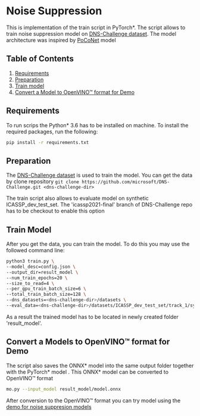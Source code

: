 # Noise Suppression

This is implementation of the train script in PyTorch\*.
The script allows to train noise suppression model on [DNS-Challenge dataset](https://github.com/microsoft/DNS-Challenge).
The model architecture was inspired by [PoCoNet](https://arxiv.org/abs/2008.04470) model


## Table of Contents

1. [Requirements](#requirements)
2. [Preparation](#preparation)
3. [Train model](#train-model)
4. [Convert a Model to OpenVINO™ format for Demo](#convert-a-models-to-openvino-format-for-demo)


## Requirements

To run scrips the Python\* 3.6 has to be installed on machine.
To install the required packages, run the following:

```bash
pip install -r requirements.txt
```

## Preparation

The [DNS-Challenge dataset](https://github.com/microsoft/DNS-Challenge) is used to train the model.
You can get the data by clone repository
```git clone https://github.com/microsoft/DNS-Challenge.git <dns-challenge-dir>```

The train script also allows to evaluate model on synthetic ICASSP_dev_test_set. The 'icassp2021-final' branch of DNS-Challenge repo has to be checkout to enable this option


## Train Model

After you get the data, you can train the model.
To do this you may use the followed command line:

```bash
python3 train.py \
--model_desc=config.json \
--output_dir=result_model \
--num_train_epochs=20 \
--size_to_read=4 \
--per_gpu_train_batch_size=6 \
--total_train_batch_size=128 \
--dns_datasets=<dns-challenge-dir>/datasets \
--eval_data=<dns-challenge-dir>/datasets/ICASSP_dev_test_set/track_1/synthetic
```

As a result the trained model has to be located in newly created folder 'result_model'.

## Convert a Models to OpenVINO™ format for Demo

The script also saves the ONNX\* model into the same output folder together with the PyTorch\* model . This ONNX\* model can be converted to OpenVINO™ format

```bash
mo.py --input_model result_model/model.onnx
```

After conversion to the OpenVINO™ format you can try model using
the [demo for noise suppresion models](https://github.com/openvinotoolkit/open_model_zoo/tree/develop/demos/noise_suppression_demo/python)
